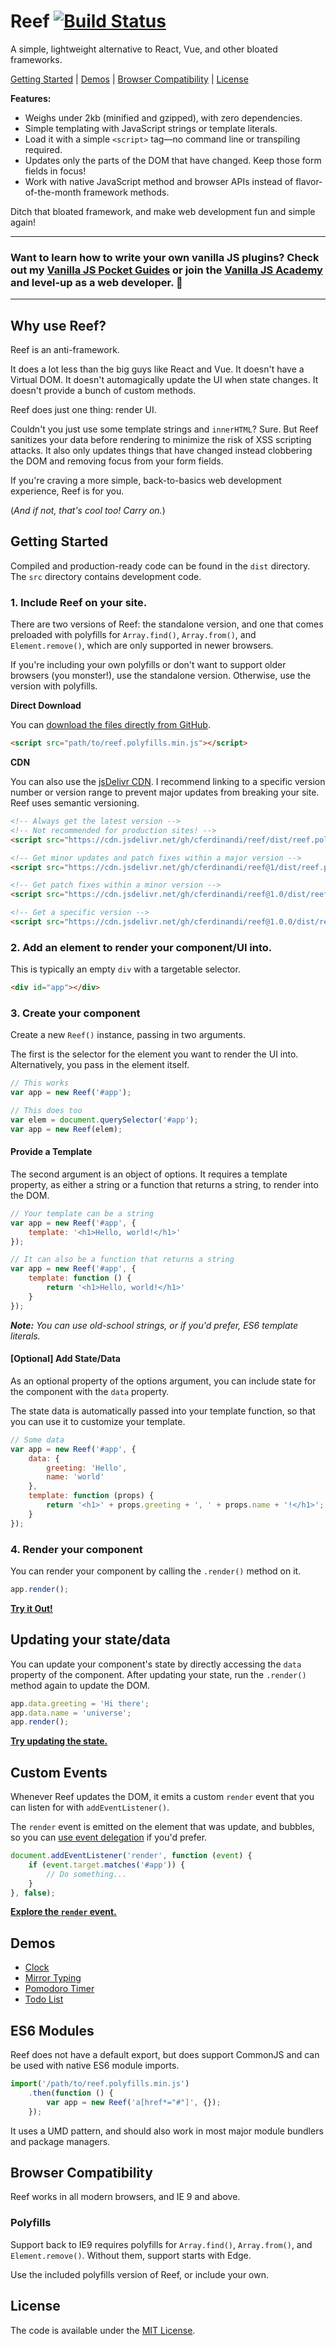 # Reef [![Build Status](https://travis-ci.org/cferdinandi/reef.svg)](https://travis-ci.org/cferdinandi/reef)
A simple, lightweight alternative to React, Vue, and other bloated frameworks.

[Getting Started](#getting-started) | [Demos](#demos) | [Browser Compatibility](#browser-compatibility) | [License](https://github.com/cferdinandi/reef/blob/master/LICENSE.md)

**Features:**

- Weighs under 2kb (minified and gzipped), with zero dependencies.
- Simple templating with JavaScript strings or template literals.
- Load it with a simple `<script>` tag&mdash;no command line or transpiling required.
- Updates only the parts of the DOM that have changed. Keep those form fields in focus!
- Work with native JavaScript method and browser APIs instead of flavor-of-the-month framework methods.

Ditch that bloated framework, and make web development fun and simple again!

<hr>

### Want to learn how to write your own vanilla JS plugins? Check out my [Vanilla JS Pocket Guides](https://vanillajsguides.com/) or join the [Vanilla JS Academy](https://vanillajsacademy.com) and level-up as a web developer. 🚀

<hr>

## Why use Reef?

Reef is an anti-framework.

It does a lot less than the big guys like React and Vue. It doesn't have a Virtual DOM. It doesn't automagically update the UI when state changes. It doesn't provide a bunch of custom methods.

Reef does just one thing: render UI.

Couldn't you just use some template strings and `innerHTML`? Sure. But Reef sanitizes your data before rendering to minimize the risk of XSS scripting attacks. It also only updates things that have changed instead clobbering the DOM and removing focus from your form fields.

If you're craving a more simple, back-to-basics web development experience, Reef is for you.

(*And if not, that's cool too! Carry on.*)



## Getting Started

Compiled and production-ready code can be found in the `dist` directory. The `src` directory contains development code.

### 1. Include Reef on your site.

There are two versions of Reef: the standalone version, and one that comes preloaded with polyfills for `Array.find()`, `Array.from()`, and `Element.remove()`, which are only supported in newer browsers.

If you're including your own polyfills or don't want to support older browsers (you monster!), use the standalone version. Otherwise, use the version with polyfills.

**Direct Download**

You can [download the files directly from GitHub](https://github.com/cferdinandi/reef/archive/master.zip).

```html
<script src="path/to/reef.polyfills.min.js"></script>
```

**CDN**

You can also use the [jsDelivr CDN](https://cdn.jsdelivr.net/gh/cferdinandi/reef/dist/). I recommend linking to a specific version number or version range to prevent major updates from breaking your site. Reef uses semantic versioning.

```html
<!-- Always get the latest version -->
<!-- Not recommended for production sites! -->
<script src="https://cdn.jsdelivr.net/gh/cferdinandi/reef/dist/reef.polyfills.min.js"></script>

<!-- Get minor updates and patch fixes within a major version -->
<script src="https://cdn.jsdelivr.net/gh/cferdinandi/reef@1/dist/reef.polyfills.min.js"></script>

<!-- Get patch fixes within a minor version -->
<script src="https://cdn.jsdelivr.net/gh/cferdinandi/reef@1.0/dist/reef.polyfills.min.js"></script>

<!-- Get a specific version -->
<script src="https://cdn.jsdelivr.net/gh/cferdinandi/reef@1.0.0/dist/reef.polyfills.min.js"></script>
```

### 2. Add an element to render your component/UI into.

This is typically an empty `div` with a targetable selector.

```html
<div id="app"></div>
```

### 3. Create your component

Create a new `Reef()` instance, passing in two arguments.



The first is the selector for the element you want to render the UI into. Alternatively, you pass in the element itself.

```js
// This works
var app = new Reef('#app');

// This does too
var elem = document.querySelector('#app');
var app = new Reef(elem);
```

#### Provide a Template

The second argument is an object of options. It requires a template property, as either a string or a function that returns a string, to render into the DOM.

```js
// Your template can be a string
var app = new Reef('#app', {
    template: '<h1>Hello, world!</h1>'
});

// It can also be a function that returns a string
var app = new Reef('#app', {
    template: function () {
        return '<h1>Hello, world!</h1>'
    }
});
```

*__Note:__ You can use old-school strings, or if you'd prefer, ES6 template literals.*

#### [Optional] Add State/Data

As an optional property of the options argument, you can include state for the component with the `data` property.

The state data is automatically passed into your template function, so that you can use it to customize your template.

```js
// Some data
var app = new Reef('#app', {
    data: {
        greeting: 'Hello',
        name: 'world'
    },
    template: function (props) {
        return '<h1>' + props.greeting + ', ' + props.name + '!</h1>';
    }
});
```

### 4. Render your component

You can render your component by calling the `.render()` method on it.

```js
app.render();
```

**[Try it Out!](http://jsfiddle.net/cferdinandi/1r0wyhfg/4/)**



## Updating your state/data

You can update your component's state by directly accessing the `data` property of the component. After updating your state, run the `.render()` method again to update the DOM.

```js
app.data.greeting = 'Hi there';
app.data.name = 'universe';
app.render();
```

**[Try updating the state.](http://jsfiddle.net/cferdinandi/cxbLru32/3/)**



## Custom Events

Whenever Reef updates the DOM, it emits a custom `render` event that you can listen for with `addEventListener()`.

The `render` event is emitted on the element that was update, and bubbles, so you can [use event delegation](https://gomakethings.com/checking-event-target-selectors-with-event-bubbling-in-vanilla-javascript/) if you'd prefer.

```js
document.addEventListener('render', function (event) {
    if (event.target.matches('#app')) {
        // Do something...
    }
}, false);
```

**[Explore the `render` event.](http://jsfiddle.net/cferdinandi/cx8fe42g/4/)**


## Demos

- [Clock](http://jsfiddle.net/cferdinandi/7o5zydvL/3/)
- [Mirror Typing](http://jsfiddle.net/cferdinandi/c1v6fq4a/8/)
- [Pomodoro Timer](http://jsfiddle.net/cferdinandi/xnf83tmw/)
- [Todo List](http://jsfiddle.net/cferdinandi/cm0qLyzu/1/)



## ES6 Modules

Reef does not have a default export, but does support CommonJS and can be used with native ES6 module imports.

```js
import('/path/to/reef.polyfills.min.js')
	.then(function () {
		var app = new Reef('a[href*="#"]', {});
	});
```

It uses a UMD pattern, and should also work in most major module bundlers and package managers.



## Browser Compatibility

Reef works in all modern browsers, and IE 9 and above.

### Polyfills

Support back to IE9 requires polyfills for `Array.find()`, `Array.from()`, and `Element.remove()`. Without them, support starts with Edge.

Use the included polyfills version of Reef, or include your own.



## License

The code is available under the [MIT License](LICENSE.md).